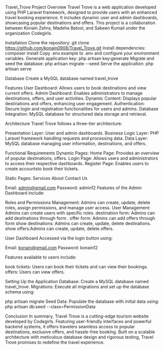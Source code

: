 Travel_Trove 
Project Overview
Travel Trove is a web application developed using PHP Laravel framework, designed to provide users with an enhanced travel booking experience. It includes dynamic user and admin dashboards, showcasing popular destinations and offers. This project is a collaboration between Konain Zehra, Madeha Batool, and Sabeen Kumail under the organization Codegirls.

Installation
Clone the repository: git clone https://github.com/konain0908/Travel_Trove.git
Install dependencies: composer install
Copy .env.example to .env and configure your environment variables.
Generate application key: php artisan key:generate
Migrate and seed the database: php artisan migrate --seed
Serve the application: php artisan serve

Database
Create a MySQL database named travel_trove


Features
User Dashboard: Allows users to book destinations and view current offers.
Admin Dashboard: Enables administrators to manage destinations, offers, and user activities.
Dynamic Content: Displays popular destinations and offers, enhancing user engagement.
Authentication: Secure login and registration functionalities for users and admins.
Database Integration: MySQL database for structured data storage and retrieval.

Architecture
Travel Trove follows a three-tier architecture:

Presentation Layer: User and admin dashboards.
Business Logic Layer: PHP Laravel framework handling requests and processing data.
Data Layer: MySQL database managing user information, destinations, and offers.

Functional Requirements
Dynamic Pages:
Home Page: Provides an overview of popular destinations, offers.
Login Page: Allows users and administrators to access their respective dashboards.
Register Page: Enables users to create accountsto book their tickets.

Static Pages:
Services
About
Contact Us

Email: admin@gmail.com
Password: admin12
Features of the Admin Dashboard include:

Roles and Permissions Management: Admins can create, update, delete roles, assign permissions, and manage user access.
User Management: Admins can create users with specific roles.
destination form: Admins can add destinations through form .
offer form: Admins can add offers through form
show destinations: Admins can create, update, delete destinations.
show offers:Admins can create, update, delete offers.

User Dashboard
Accessed via the login button using:

Email: konain@gmail.com
Password: konain12

Features available to users include:

book tickets: Users can book their tickets and can view their bookings.
offers: Users can view offers.

Setting Up the Application
Database: Create a MySQL database named travel_trove.
Migrations: Execute all migrations and set up the database schema using:

php artisan migrate
Seed Data: Populate the database with initial data using:
php artisan db:seed --class=PermissionData

Conclusion
In summary, Travel Trove is a cutting-edge tourism website developed by Codegirls. Featuring user-friendly interfaces and powerful backend systems, it offers travelers seamless access to popular destinations, exclusive offers, and hassle-free booking. Built on a scalable architecture with meticulous database design and rigorous testing, Travel Trove promises to redefine the travel experience.





